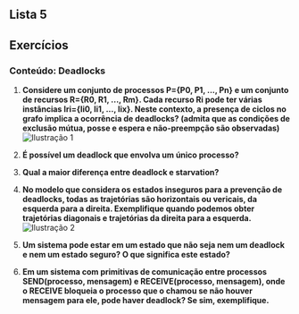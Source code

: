 ## Lista 5
## Exercícios

### Conteúdo: Deadlocks

1. **Considere um conjunto de processos P={P0, P1, ..., Pn} e um conjunto de recursos R={R0, R1, ..., Rm}. Cada recurso Ri pode ter várias instâncias Iri={Ii0, Ii1, ..., Iix}. Neste contexto, a presença de ciclos no grafo implica a ocorrência de deadlocks? (admita que as condições de exclusão mútua, posse e espera e não-preempção são observadas)**<br/>
![Ilustração 1](1.png)

2. **É possível um deadlock que envolva um único processo?**<br/>

3. **Qual a maior diferença entre deadlock e starvation?**<br/>

4. **No modelo que considera os estados inseguros para a prevenção de deadlocks, todas as trajetórias são horizontais ou vericais, da esquerda para a direita. Exemplifique quando podemos obter trajetórias diagonais e trajetórias da direita para a esquerda.** <br/>
![Ilustração 2](4.png)

5. **Um sistema pode estar em um estado que não seja nem um deadlock e nem um estado seguro? O que significa este estado?**<br/>

6. **Em um sistema com primitivas de comunicação entre processos SEND(processo, mensagem) e RECEIVE(processo, mensagem), onde o RECEIVE bloqueia o processo que o chamou se não houver mensagem para ele, pode haver deadlock? Se sim, exemplifique.**<br/>

